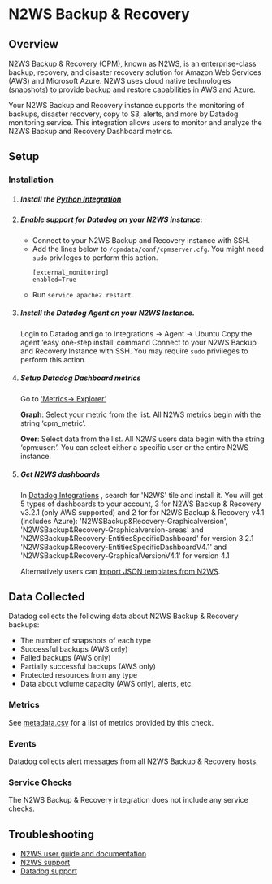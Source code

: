 # N2WS Backup & Recovery

## Overview


N2WS Backup & Recovery (CPM), known as N2WS, is an enterprise-class backup, recovery, and disaster recovery solution for Amazon Web Services (AWS) and Microsoft Azure. N2WS uses cloud native technologies (snapshots) to provide backup and restore capabilities in AWS and Azure.

Your N2WS Backup and Recovery instance supports the monitoring of backups, disaster recovery, copy to S3, alerts, 
and more by Datadog monitoring service. This integration allows users to monitor and analyze the N2WS Backup and Recovery Dashboard metrics.

## Setup

### Installation

1.	##### Install the [Python Integration][1]

2.  ##### Enable support for Datadog on your N2WS instance:
    - Connect to your N2WS Backup and Recovery instance with SSH.
    - Add the lines below to `/cpmdata/conf/cpmserver.cfg`. You might need `sudo` privileges to perform this action.
        ```
        [external_monitoring]
        enabled=True
        ```
    - Run ```service apache2 restart```.

3.	##### Install the Datadog Agent on your N2WS Instance.
    Login to Datadog and go to Integrations -> Agent -> Ubuntu
    Copy the agent ‘easy one-step install’ command 
    Connect to your N2WS Backup and Recovery Instance with SSH. You may require `sudo` privileges to perform this action.

4.	##### Setup Datadog Dashboard metrics
    Go to [‘Metrics-> Explorer’][2]

    **Graph**: Select your metric from the list. All N2WS metrics begin with the string ‘cpm_metric’.

    **Over**: Select data from the list. All N2WS users data begin with the string ‘cpm:user:<user-name>’.
              You can select either a specific user or the entire N2WS instance.


5.	##### Get N2WS dashboards
    In [Datadog Integrations][3] , search for 'N2WS' tile and install it. 
    You will get 5 types of dashboards to your account, 3 for N2WS Backup & Recovery v3.2.1 (only AWS supported) and 2 for for N2WS Backup & Recovery v4.1 (includes Azure):
    'N2WSBackup&Recovery-Graphicalversion', 'N2WSBackup&Recovery-Graphicalversion-areas' and 'N2WSBackup&Recovery-EntitiesSpecificDashboard' for version 3.2.1
	'N2WSBackup&Recovery-EntitiesSpecificDashboardV4.1' and 'N2WSBackup&Recovery-GraphicalVersionV4.1' for version 4.1
 
    Alternatively users can [import JSON templates from N2WS][4].

## Data Collected

Datadog collects the following data about N2WS Backup & Recovery backups:

- The number of snapshots of each type
- Successful backups (AWS only)
- Failed backups (AWS only)
- Partially successful backups (AWS only)
- Protected resources from any type
- Data about volume capacity (AWS only), alerts, etc.

### Metrics

See [metadata.csv][5] for a list of metrics provided by this check.

### Events

Datadog collects alert messages from all N2WS Backup & Recovery hosts.

### Service Checks

The N2WS Backup & Recovery integration does not include any service checks.

## Troubleshooting

- [N2WS user guide and documentation][6]
- [N2WS support][7]
- [Datadog support][8]


[1]: https://app.datadoghq.com/account/settings#integrations/python
[2]: https://app.datadoghq.com/metric/explorer
[3]: https://app.datadoghq.com/account/settings#integrations/n2ws
[4]: https://support.n2ws.com/portal/en/kb/articles/datadog-templates
[5]: https://github.com/DataDog/integrations-extras/blob/master/n2ws/metadata.csv
[6]: https://n2ws.com/support/documentation
[7]: https://n2ws.com/support 
[8]: https://docs.datadoghq.com/help/
[9]: https://app.datadoghq.com/account/settings#ubuntu
